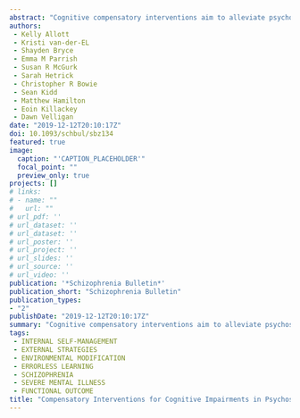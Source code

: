 ```yaml
---
abstract: "Cognitive compensatory interventions aim to alleviate psychosocial disability by targeting functioning directly using aids and strategies, thereby minimizing the impact of cognitive impairment. The aim was to conduct a systematic review and meta-analysis of cognitive compensatory interventions for psychosis by examining the effects on functioning and symptoms, and exploring whether intervention factors, study design, and age influenced effect sizes.Electronic databases (Ovid Medline, PsychINFO) were searched up to October 2018. Records obtained through electronic and manual searches were screened independently by two reviewers according to selection criteria. Data were extracted to calculate estimated effects (Hedge’s g) of treatment on functioning and symptoms at post-intervention and follow-up. Study quality was assessed using Cochrane Collaboration’s risk of bias tool.Twenty-six studies, from 25 independent randomized controlled trials (RCTs) were included in the meta-analysis (1654 particiants, mean age=38.9 years, 64% male). Meta-analysis revealed a medium effect of compensatory interventions on functioning compared to control conditions (Hedge’s g = 0.46, 95% CI = 0.33, 0.60, P<.001), with evidence of relative durability at follow-up (Hedge’s g = 0.36, 95% CI = 0.19, 0.54, P<.001). Analysis also revealed small significant effects of cognitive compensatory treatment on negative, positive, and general psychiatric symptoms, but not depressive symptoms. Estimated effects did not significantly vary according to treatment factors (ie, compensatory approach, dosage), delivery method (ie, individual/group), age, or risk of bias. Longer treatment length was associated with larger effect sizes for functioning outcomes. No evidence of publication bias was identified.Cognitive compensatory interventions are associated with robust, durable improvements in functioning in people with psychotic illnesses."
authors:
 - Kelly Allott
 - Kristi van-der-EL
 - Shayden Bryce
 - Emma M Parrish
 - Susan R McGurk
 - Sarah Hetrick
 - Christopher R Bowie
 - Sean Kidd
 - Matthew Hamilton
 - Eoin Killackey
 - Dawn Velligan
date: "2019-12-12T20:10:17Z"
doi: 10.1093/schbul/sbz134
featured: true
image:
  caption: "'CAPTION_PLACEHOLDER'"
  focal_point: ""
  preview_only: true
projects: []
# links:
# - name: ""
#   url: ""
# url_pdf: ''
# url_dataset: ''
# url_dataset: ''
# url_poster: ''
# url_project: ''
# url_slides: ''
# url_source: ''
# url_video: '' 
publication: '*Schizophrenia Bulletin*'
publication_short: "Schizophrenia Bulletin"
publication_types:
- "2"
publishDate: "2019-12-12T20:10:17Z"
summary: "Cognitive compensatory interventions aim to alleviate psychosocial disability by targeting functioning directly using aids and strategies, thereby minimizing the impact of cognitive impairment.  The aim was to conduct a systematic review and meta-analysis of cognitive compensatory interventions for psychosis by examining the effects on functioning and symptoms, and exploring whether intervention factors, study design, and age influenced effect sizes.Electronic databases (Ovid Medline, PsychINFO) were searched up to October 2018..."
tags:
 - INTERNAL SELF-MANAGEMENT
 - EXTERNAL STRATEGIES
 - ENVIRONMENTAL MODIFICATION
 - ERRORLESS LEARNING
 - SCHIZOPHRENIA
 - SEVERE MENTAL ILLNESS
 - FUNCTIONAL OUTCOME
title: "Compensatory Interventions for Cognitive Impairments in Psychosis: A Systematic Review and Meta-Analysis"
---
```

